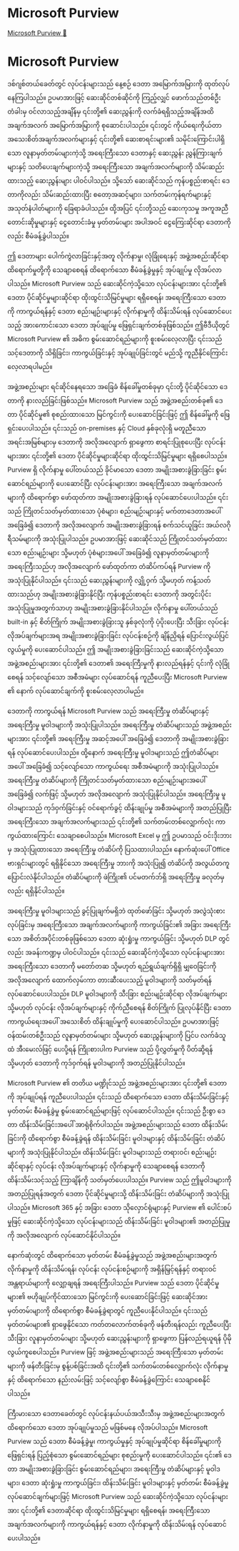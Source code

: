 # Microsoft Purview

[Microsoft Purview 🔗](https://www.coursera.org/learn/cybersecurity-solutions-and-microsoft-defender/lecture/8J534/microsoft-purview)

# Microsoft Purview

ဒစ်ဂျစ်တယ်ခေတ်တွင် လုပ်ငန်းများသည် နေ့စဉ် ဒေတာ အမြောက်အမြားကို ထုတ်လုပ်နေကြပါသည်။ ဥပမာအားဖြင့် ဆေးဆိုင်တစ်ဆိုင်ကို ကြည့်လျှင် ဖောက်သည်တစ်ဦး တံခါးမှ ဝင်လာသည့်အချိန်မှ ၎င်းတို့၏ ဆေးညွှန်းကို လက်ခံရရှိသည့်အချိန်အထိ အချက်အလက် အမြောက်အမြားကို စုဆောင်းပါသည်။ ၎င်းတွင် ကိုယ်ရေးကိုယ်တာ အသေးစိတ်အချက်အလက်များနှင့် ၎င်းတို့၏ ဆေးစာရင်းများ၏ သမိုင်းကြောင်းပါရှိသော လူနာမှတ်တမ်းများကဲ့သို့ အရေးကြီးသော ဒေတာနှင့် ဆေးညွှန်း ညွှန်ကြားချက်များနှင့် သတိပေးချက်များကဲ့သို့ အရေးကြီးသော အချက်အလက်များကို သိမ်းဆည်းထားသည့် ဆေးညွှန်းများ ပါဝင်ပါသည်။ သို့သော် ဆေးဆိုင်သည် ကုန်ပစ္စည်းစာရင်း ဒေတာကိုလည်း သိမ်းဆည်းထားပြီး စတော့အဆင့်များ၊ သက်တမ်းကုန်ရက်များနှင့် အသုတ်နံပါတ်များကို ခြေရာခံပါသည်။ ထို့အပြင် ၎င်းတို့သည် ဆေးကုသမှု အကူအညီ တောင်းဆိုမှုများနှင့် ငွေတောင်းခံမှု မှတ်တမ်းများ အပါအဝင် ငွေကြေးဆိုင်ရာ ဒေတာကိုလည်း စီမံခန့်ခွဲပါသည်။

ဤ ဒေတာများ ပေါက်ကွဲလာခြင်းနှင့်အတူ လိုက်နာမှု၊ လုံခြုံရေးနှင့် အဖွဲ့အစည်းဆိုင်ရာ ထိရောက်မှုတို့ကို သေချာစေရန် ထိရောက်သော စီမံခန့်ခွဲမှုနှင့် အုပ်ချုပ်မှု လိုအပ်လာပါသည်။ Microsoft Purview သည် ဆေးဆိုင်ကဲ့သို့သော လုပ်ငန်းများအား ၎င်းတို့၏ ဒေတာ ပိုင်ဆိုင်မှုများဆိုင်ရာ ထိုးထွင်းသိမြင်မှုများ ရရှိစေရန်၊ အရေးကြီးသော ဒေတာကို ကာကွယ်ရန်နှင့် ဒေတာ စည်းမျဉ်းများနှင့် လိုက်နာမှုကို ထိန်းသိမ်းရန် လုပ်ဆောင်ပေးသည့် အားကောင်းသော ဒေတာ အုပ်ချုပ်မှု ဖြေရှင်းချက်တစ်ခုဖြစ်သည်။ ဤဗီဒီယိုတွင် Microsoft Purview ၏ အဓိက စွမ်းဆောင်ရည်များကို စူးစမ်းလေ့လာပြီး ၎င်းသည် သင့်ဒေတာကို သိရှိခြင်း၊ ကာကွယ်ခြင်းနှင့် အုပ်ချုပ်ခြင်းတွင် မည်သို့ ကူညီနိုင်ကြောင်း လေ့လာရပါမည်။

အဖွဲ့အစည်းများ ရင်ဆိုင်နေရသော အခြေခံ စိန်ခေါ်မှုတစ်ခုမှာ ၎င်းတို့ ပိုင်ဆိုင်သော ဒေတာကို နားလည်ခြင်းဖြစ်သည်။ Microsoft Purview သည် အဖွဲ့အစည်းတစ်ခု၏ ဒေတာ ပိုင်ဆိုင်မှု၏ စုစည်းထားသော မြင်ကွင်းကို ပေးဆောင်ခြင်းဖြင့် ဤ စိန်ခေါ်မှုကို ဖြေရှင်းပေးပါသည်။ ၎င်းသည် on-premises နှင့် Cloud နှစ်ခုလုံးရှိ မတူညီသော အရင်းအမြစ်များမှ ဒေတာကို အလိုအလျောက် ရှာဖွေကာ စာရင်းပြုစုပေးပြီး လုပ်ငန်းများအား ၎င်းတို့၏ ဒေတာ ပိုင်ဆိုင်မှုများဆိုင်ရာ ထိုးထွင်းသိမြင်မှုများ ရရှိစေပါသည်။ Purview ရှိ လိုက်နာမှု ပေါ်တယ်သည် ခိုင်မာသော ဒေတာ အမျိုးအစားခွဲခြားခြင်း စွမ်းဆောင်ရည်များကို ပေးဆောင်ပြီး လုပ်ငန်းများအား အရေးကြီးသော အချက်အလက်များကို ထိရောက်စွာ ဖော်ထုတ်ကာ အမျိုးအစားခွဲခြားရန် လုပ်ဆောင်ပေးပါသည်။ ၎င်းသည် ကြိုတင်သတ်မှတ်ထားသော ပုံစံများ၊ စည်းမျဉ်းများနှင့် မက်တာဒေတာအပေါ် အခြေခံ၍ ဒေတာကို အလိုအလျောက် အမျိုးအစားခွဲခြားရန် စက်သင်ယူခြင်း အယ်လဂိုရီသမ်များကို အသုံးပြုပါသည်။ ဥပမာအားဖြင့် ဆေးဆိုင်သည် ကြိုတင်သတ်မှတ်ထားသော စည်းမျဉ်းများ သို့မဟုတ် ပုံစံများအပေါ် အခြေခံ၍ လူနာမှတ်တမ်းများကို အရေးကြီးသည်ဟု အလိုအလျောက် ဖော်ထုတ်ကာ တံဆိပ်ကပ်ရန် Purview ကို အသုံးပြုနိုင်ပါသည်။ ၎င်းသည် ဆေးညွှန်းများကို လျှို့ဝှက် သို့မဟုတ် ကန့်သတ်ထားသည်ဟု အမျိုးအစားခွဲခြားနိုင်ပြီး ကုန်ပစ္စည်းစာရင်း ဒေတာကို အတွင်းပိုင်း အသုံးပြုမှုအတွက်သာဟု အမျိုးအစားခွဲခြားနိုင်ပါသည်။ လိုက်နာမှု ပေါ်တယ်သည် built-in နှင့် စိတ်ကြိုက် အမျိုးအစားခွဲခြားသူ နှစ်ခုလုံးကို ပံ့ပိုးပေးပြီး သီးခြား လုပ်ငန်း လိုအပ်ချက်များအရ အမျိုးအစားခွဲခြားခြင်း လုပ်ငန်းစဉ်ကို ချိန်ညှိရန် ပြောင်းလွယ်ပြင်လွယ်မှုကို ပေးဆောင်ပါသည်။ ဤ အမျိုးအစားခွဲခြားခြင်းသည် ဆေးဆိုင်ကဲ့သို့သော အဖွဲ့အစည်းများအား ၎င်းတို့၏ ဒေတာ၏ အရေးကြီးမှုကို နားလည်ရန်နှင့် ၎င်းကို လုံခြုံစေရန် သင့်လျော်သော အစီအမံများ လုပ်ဆောင်ရန် ကူညီပေးပြီး Microsoft Purview ၏ နောက် လုပ်ဆောင်ချက်ကို စူးစမ်းလေ့လာပါမည်။

ဒေတာကို ကာကွယ်ရန် Microsoft Purview သည် အရေးကြီးမှု တံဆိပ်များနှင့် အရေးကြီးမှု မူဝါဒများကို အသုံးပြုပါသည်။ အရေးကြီးမှု တံဆိပ်များသည် အဖွဲ့အစည်းများအား ၎င်းတို့၏ အရေးကြီးမှု အဆင့်အပေါ် အခြေခံ၍ ဒေတာကို အမျိုးအစားခွဲခြားရန် လုပ်ဆောင်ပေးပါသည်။ ထို့နောက် အရေးကြီးမှု မူဝါဒများသည် ဤတံဆိပ်များအပေါ် အခြေခံ၍ သင့်လျော်သော ကာကွယ်ရေး အစီအမံများကို အသုံးပြုပါသည်။ အရေးကြီးမှု တံဆိပ်များကို ကြိုတင်သတ်မှတ်ထားသော စည်းမျဉ်းများအပေါ် အခြေခံ၍ လက်ဖြင့် သို့မဟုတ် အလိုအလျောက် အသုံးပြုနိုင်ပါသည်။ အရေးကြီးမှု မူဝါဒများသည် ကုဒ်ဝှက်ခြင်းနှင့် ဝင်ရောက်ခွင့် ထိန်းချုပ်မှု အစီအမံများကို အတည်ပြုပြီး အရေးကြီးသော အချက်အလက်များသည် ၎င်းတို့၏ သက်တမ်းတစ်လျှောက်လုံး ကာကွယ်ထားကြောင်း သေချာစေပါသည်။ Microsoft Excel မှ ဤ ဥပမာသည် ဝင်းဒိုးဘားမှ အသုံးပြုထားသော အရေးကြီးမှု တံဆိပ်ကို ပြသထားပါသည်။ နောက်ဆုံးပေါ် Office ဗားရှင်းများတွင် ရရှိနိုင်သော အရေးကြီးမှု ဘားကို အသုံးပြု၍ တံဆိပ်ကို အလွယ်တကူ ပြောင်းလဲနိုင်ပါသည်။ တံဆိပ်များကို ဖဲကြိုး၏ ပင်မတက်ဘ်ရှိ အရေးကြီးမှု ခလုတ်မှလည်း ရရှိနိုင်ပါသည်။

အရေးကြီးမှု မူဝါဒများသည် ခွင့်ပြုချက်မရှိဘဲ ထုတ်ဖော်ခြင်း သို့မဟုတ် အလွဲသုံးစားလုပ်ခြင်းမှ အရေးကြီးသော အချက်အလက်များကို ကာကွယ်ခြင်း၏ အခြား အရေးကြီးသော အစိတ်အပိုင်းတစ်ခုဖြစ်သော ဒေတာ ဆုံးရှုံးမှု ကာကွယ်ခြင်း သို့မဟုတ် DLP တွင်လည်း အခန်းကဏ္ဍမှ ပါဝင်ပါသည်။ ၎င်းသည် ဆေးဆိုင်ကဲ့သို့သော လုပ်ငန်းများအား အရေးကြီးသော ဒေတာကို မတော်တဆ သို့မဟုတ် ရည်ရွယ်ချက်ရှိရှိ မျှဝေခြင်းကို အလိုအလျောက် ထောက်လှမ်းကာ တားဆီးပေးသည့် မူဝါဒများကို သတ်မှတ်ရန် လုပ်ဆောင်ပေးပါသည်။ DLP မူဝါဒများကို သီးခြား စည်းမျဉ်းဆိုင်ရာ လိုအပ်ချက်များ သို့မဟုတ် လုပ်ငန်း လိုအပ်ချက်များနှင့် ကိုက်ညီစေရန် စိတ်ကြိုက် ပြုလုပ်နိုင်ပြီး ဒေတာ ကာကွယ်ရေးအပေါ် အသေးစိတ် ထိန်းချုပ်မှုကို ပေးဆောင်ပါသည်။ ဥပမာအားဖြင့် ဝန်ထမ်းတစ်ဦးသည် လူနာမှတ်တမ်းများ သို့မဟုတ် ဆေးညွှန်းများကို ပြင်ပ လက်ခံသူထံ အီးမေးလ်ဖြင့် ပေးပို့ရန် ကြိုးစားပါက Purview သည် ပို့လွှတ်မှုကို ပိတ်ဆို့ရန် သို့မဟုတ် ဒေတာကို ကုဒ်ဝှက်ရန် မူဝါဒများကို အတည်ပြုနိုင်ပါသည်။

Microsoft Purview ၏ တတိယ မဏ္ဍိုင်သည် အဖွဲ့အစည်းများအား ၎င်းတို့၏ ဒေတာကို အုပ်ချုပ်ရန် ကူညီပေးပါသည်။ ၎င်းသည် ထိရောက်သော ဒေတာ ထိန်းသိမ်းခြင်းနှင့် မှတ်တမ်း စီမံခန့်ခွဲမှု စွမ်းဆောင်ရည်များဖြင့် လုပ်ဆောင်ပါသည်။ ၎င်းသည် ဦးစွာ ဒေတာ ထိန်းသိမ်းခြင်းအပေါ် အာရုံစိုက်ပါသည်။ အဖွဲ့အစည်းများသည် ဒေတာ ထိန်းသိမ်းခြင်းကို ထိရောက်စွာ စီမံခန့်ခွဲရန် ထိန်းသိမ်းခြင်း မူဝါဒများနှင့် ထိန်းသိမ်းခြင်း တံဆိပ်များကို အသုံးပြုနိုင်ပါသည်။ ထိန်းသိမ်းခြင်း မူဝါဒများသည် တရားဝင်၊ စည်းမျဉ်းဆိုင်ရာနှင့် လုပ်ငန်း လိုအပ်ချက်များနှင့် လိုက်နာမှုကို သေချာစေရန် ဒေတာကို ထိန်းသိမ်းသင့်သည့် ကြာချိန်ကို သတ်မှတ်ပေးပါသည်။ Purview သည် ဤမူဝါဒများကို အတည်ပြုရန်အတွက် ဒေတာ ပိုင်ဆိုင်မှုများသို့ ထိန်းသိမ်းခြင်း တံဆိပ်များကို အသုံးပြုပါသည်။ Microsoft 365 နှင့် အခြား ဒေတာ သိုလှောင်ရုံများနှင့် Purview ၏ ပေါင်းစပ်မှုဖြင့် ဆေးဆိုင်ကဲ့သို့သော လုပ်ငန်းများသည် ထိန်းသိမ်းခြင်း မူဝါဒများ၏ အတည်ပြုမှုကို အလိုအလျောက် လုပ်ဆောင်နိုင်ပါသည်။

နောက်ဆုံးတွင် ထိရောက်သော မှတ်တမ်း စီမံခန့်ခွဲမှုသည် အဖွဲ့အစည်းများအတွက် လိုက်နာမှုကို ထိန်းသိမ်းရန်၊ လုပ်ငန်း လုပ်ငန်းစဉ်များကို အရှိန်မြှင့်ရန်နှင့် တရားဝင် အန္တရာယ်များကို လျှော့ချရန် အရေးကြီးပါသည်။ Purview သည် ဒေတာ ပိုင်ဆိုင်မှုများ၏ ဗဟိုချုပ်ကိုင်ထားသော မြင်ကွင်းကို ပေးဆောင်ခြင်းဖြင့် ဆေးဆိုင်အား မှတ်တမ်းများကို ထိရောက်စွာ စီမံခန့်ခွဲရာတွင် ကူညီပေးနိုင်ပါသည်။ ၎င်းသည် မှတ်တမ်းများ၏ ရှာဖွေနိုင်သော ကတ်တလောက်တစ်ခုကို ဖန်တီးရန်လည်း ကူညီပေးပြီး သီးခြား လူနာမှတ်တမ်းများ သို့မဟုတ် ဆေးညွှန်းများကို ရှာဖွေကာ ပြန်လည်ရယူရန် ပိုမိုလွယ်ကူစေပါသည်။ Purview ဖြင့် အဖွဲ့အစည်းများသည် အရေးကြီးသော မှတ်တမ်းများကို ဖန်တီးခြင်းမှ စွန့်ပစ်ခြင်းအထိ ၎င်းတို့၏ သက်တမ်းတစ်လျှောက်လုံး လိုက်နာမှုနှင့် ထိရောက်သော နည်းလမ်းဖြင့် သင့်လျော်စွာ စီမံခန့်ခွဲကြောင်း သေချာစေနိုင်ပါသည်။

ကြီးမားသော ဒေတာခေတ်တွင် လုပ်ငန်းနယ်ပယ်အသီးသီးမှ အဖွဲ့အစည်းများအတွက် ထိရောက်သော ဒေတာ အုပ်ချုပ်မှုသည် မဖြစ်မနေ လိုအပ်ပါသည်။ Microsoft Purview သည် ဒေတာ စီမံခန့်ခွဲမှု၊ ကာကွယ်မှုနှင့် အုပ်ချုပ်မှုဆိုင်ရာ စိန်ခေါ်မှုများကို ဖြေရှင်းရန် ပြည့်စုံသော စွမ်းဆောင်ရည်များ စုစည်းမှုကို ပေးဆောင်ပါသည်။ ၎င်း၏ ဒေတာ အမျိုးအစားခွဲခြားခြင်း စွမ်းဆောင်ရည်များ၊ အရေးကြီးမှု တံဆိပ်များနှင့် မူဝါဒများ၊ ဒေတာ ဆုံးရှုံးမှု ကာကွယ်ခြင်း၊ ထိန်းသိမ်းခြင်း မူဝါဒများနှင့် မှတ်တမ်း စီမံခန့်ခွဲမှု လုပ်ဆောင်ချက်များဖြင့် Microsoft Purview သည် ဆေးဆိုင်ကဲ့သို့သော လုပ်ငန်းများအား ၎င်းတို့၏ ဒေတာဆိုင်ရာ ထိုးထွင်းသိမြင်မှုများ ရရှိစေရန်၊ အရေးကြီးသော အချက်အလက်များကို ကာကွယ်ရန်နှင့် ဒေတာ လိုက်နာမှုကို ထိန်းသိမ်းရန် လုပ်ဆောင်ပေးပါသည်။
